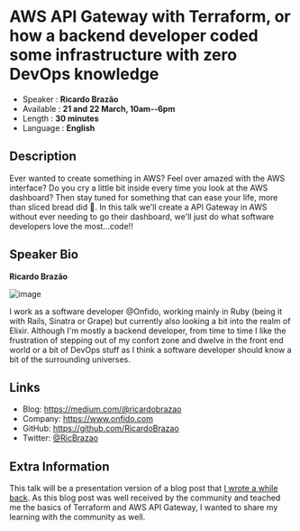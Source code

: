 AWS API Gateway with Terraform, or how a backend developer coded some infrastructure with zero DevOps knowledge
=========================

* Speaker   : **Ricardo Brazão**
* Available : **21 and 22 March, 10am--6pm**
* Length    : **30 minutes**
* Language  : **English**

Description
-----------

Ever wanted to create something in AWS? Feel over amazed with the AWS interface? Do you cry a little bit inside every time you look at the AWS dashboard? Then stay tuned for something that can ease your life, more than sliced bread did 🍞. In this talk we'll create a API Gateway in AWS without ever needing to go their dashboard, we'll just do what software developers love the most...code!!

Speaker Bio
-----------

**Ricardo Brazão**

![image](https://s.gravatar.com/avatar/8e4eccf7185fc3dd26d6f8adf6dcb36c?s=300)

I work as a software developer @Onfido, working mainly in Ruby (being it with Rails, Sinatra or Grape) but currently also looking a bit into the realm of Elixir. Although I'm mostly a backend developer, from time to time I like the frustration of stepping out of my confort zone and dwelve in the front end world or a bit of DevOps stuff as I think a software developer should know a bit of the surrounding universes.

Links
-----

* Blog: https://medium.com/@ricardobrazao
* Company: https://www.onfido.com
* GitHub: https://github.com/RicardoBrazao
* Twitter: [@RicBrazao](https://twitter.com/RicBrazao)

Extra Information
-----------------

This talk will be a presentation version of a blog post that [I wrote a while back](https://medium.com/onfido-tech/aws-api-gateway-with-terraform-7a2bebe8b68f). As this blog post was well received by the community and teached me the basics of Terraform and AWS API Gateway, I wanted to share my learning with the community as well.
